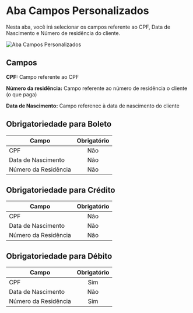 # Aba Campos Personalizados

Nesta aba, você irá selecionar os campos referente ao CPF, Data de Nascimento e Número de residência do cliente.

![Aba Campos Personalizados](/PagSeguro-Checkout-Transparente/assets/tab-custom-fields.png#zoom)

## Campos

**CPF:** Campo referente ao CPF

**Número da residência:** Campo referente ao número de residência o cliente (o que paga)

**Data de Nascimento:** Campo referenec à data de nascimento do cliente

## Obrigatoriedade para Boleto

| Campo | Obrigatório |
| ----- | :---------: |
| CPF | Não |
| Data de Nascimento | Não |
| Número da Residência | Não |

## Obrigatoriedade para Crédito

| Campo | Obrigatório |
| ----- | :---------: |
| CPF | Não |
| Data de Nascimento | Não |
| Número da Residência | Não |

## Obrigatoriedade para Débito

| Campo | Obrigatório |
| ----- | :---------: |
| CPF | Sim |
| Data de Nascimento | Não |
| Número da Residência | Sim |